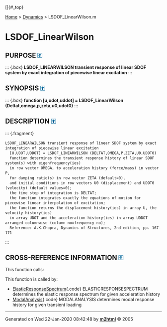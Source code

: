 []{#_top}

<div>

[Home](../FEDEASLab.html) \> [Dynamics](FEDEASLab.html) \>
LSDOF\_LinearWilson.m

</div>

LSDOF\_LinearWilson
===================

PURPOSE [![\^](../up.png)](#_top)
-------------------------------------------

::: {.box}
**LSDOF\_LINEARWILSON transient response of linear SDOF system by exact
integration of piecewise linear excitation**
:::

SYNOPSIS [![\^](../up.png)](#_top)
------------------------------------------------

::: {.box}
**function \[u,udot,uddot\] = LSDOF\_LinearWilson
(Deltat,omega,p,zeta,u0,udot0)**
:::

DESCRIPTION [![\^](../up.png)](#_top)
------------------------------------------------------

::: {.fragment}
``` {.comment}
LSDOF_LINEARWILSON transient response of linear SDOF system by exact integration of piecewise linear excitation
  [U,UDOT,UDDOT] = LSDOF_LINEARWILSON (DELTAT,OMEGA,P,ZETA,U0,UDOT0)
  function determines the transient response history of linear SDOF system(s) with eigenfrequency(ies)
  in row vector OMEGA, to acceleration history (force/mass) in vector P,
  for damping ratio(s) in row vector ZETA (default=0),
  and initial conditions in row vectors U0 (displacement) and UDOT0 (velocity) (default values=0);
  the time step of integration is DELTAT;
  the function integrates exactly the equations of motion for piecewise linear interpolation of excitation;
  the function returns the displacement history(ies) in array U, the velocity history(ies)
  in array UDOT and the acceleration history(ies) in array UDDOT arranged columnwise (column no=frequency no);
  Reference: A.K.Chopra, Dynamics of Structures, 2nd edition, pp. 167-171
```
:::

CROSS-REFERENCE INFORMATION [![\^](../up.png)](#_top)
----------------------------------------------------------------

This function calls:

This function is called by:

-   [ElasticResponseSpectrum](ElasticResponseSpectrum.html "function [D,Psv,Psa] = ElasticResponseSpectrum (Acceleration,T,zeta)"){.code}
    ELASTICRESPONSESPECTRUM determines the elastic response spectrum for
    given acceleration history
-   [ModalAnalysis](ModalAnalysis.html "function [omega,Ueig,Y_t,Ydot_t,Yddot_t] = ModalAnalysis (option,Kf,M,Loading,Deltat,zeta,nmod)"){.code}
    MODALANALYSIS determines modal response history for given transient
    loading

------------------------------------------------------------------------

Generated on Wed 22-Jan-2020 08:42:48 by
**[m2html](http://www.artefact.tk/software/matlab/m2html/ "Matlab Documentation in HTML")**
© 2005
